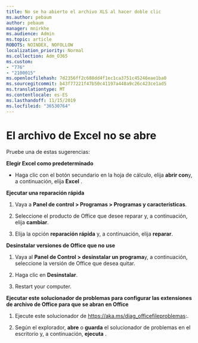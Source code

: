 ```yaml
---
title: No se ha abierto el archivo XLS al hacer doble clic
ms.author: pebaum
author: pebaum
manager: mnirkhe
ms.audience: Admin
ms.topic: article
ROBOTS: NOINDEX, NOFOLLOW
localization_priority: Normal
ms.collection: Adm_O365
ms.custom:
- "776"
- "2100015"
ms.openlocfilehash: 7d2356ff2c688dd4f1ec1ca3751c45246eae1ba0
ms.sourcegitcommit: b43f77221f47b50c41197a448a9c26c423ce1ad5
ms.translationtype: MT
ms.contentlocale: es-ES
ms.lasthandoff: 11/15/2019
ms.locfileid: "36530764"
---
```

# <a name="excel-file-doesnt-open"></a>El archivo de Excel no se abre

Pruebe una de estas sugerencias:

**Elegir Excel como predeterminado**

* Haga clic con el botón secundario en la hoja de cálculo, elija **abrir con**y, a continuación, elija **Excel** .

**Ejecutar una reparación rápida**

1. Vaya a **Panel de control > Programas > Programas y características**.

2. Seleccione el producto de Office que desee reparar y, a continuación, elija **cambiar**.

3. Elija la opción **reparación rápida** y, a continuación, elija **reparar**.

**Desinstalar versiones de Office que no use**

1. Vaya al **Panel de Control > desinstalar un programa**y, a continuación, seleccione la versión de Office que desea quitar.

2. Haga clic en **Desinstalar**.

3. Restart your computer.

**Ejecutar este solucionador de problemas para configurar las extensiones de archivo de Office para que se abran en Office**

1. Ejecute este solucionador de https://aka.ms/diag_officefileproblemas:.

2. Según el explorador, **abre** o **guarda** el solucionador de problemas en el escritorio y, a continuación, **ejecuta** .
